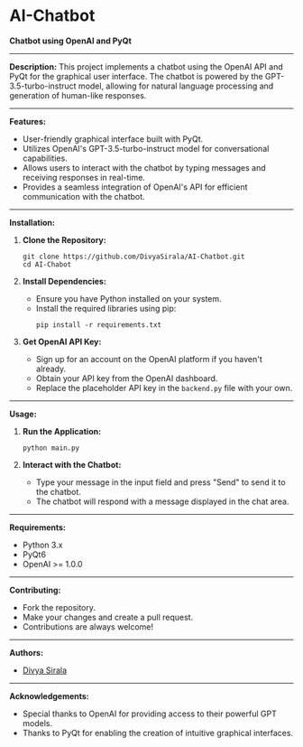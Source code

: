 # AI-Chatbot
**Chatbot using OpenAI and PyQt**

---

**Description:**
This project implements a chatbot using the OpenAI API and PyQt for the graphical user interface. The chatbot is powered by the GPT-3.5-turbo-instruct model, allowing for natural language processing and generation of human-like responses.

---

**Features:**
- User-friendly graphical interface built with PyQt.
- Utilizes OpenAI's GPT-3.5-turbo-instruct model for conversational capabilities.
- Allows users to interact with the chatbot by typing messages and receiving responses in real-time.
- Provides a seamless integration of OpenAI's API for efficient communication with the chatbot.

---

**Installation:**

1. **Clone the Repository:**
    ```
    git clone https://github.com/DivyaSirala/AI-Chatbot.git
    cd AI-Chabot
    ```

2. **Install Dependencies:**
    - Ensure you have Python installed on your system.
    - Install the required libraries using pip:
        ```
        pip install -r requirements.txt
        ```

3. **Get OpenAI API Key:**
    - Sign up for an account on the OpenAI platform if you haven't already.
    - Obtain your API key from the OpenAI dashboard.
    - Replace the placeholder API key in the `backend.py` file with your own.

---

**Usage:**

1. **Run the Application:**
    ```
    python main.py
    ```

2. **Interact with the Chatbot:**
    - Type your message in the input field and press "Send" to send it to the chatbot.
    - The chatbot will respond with a message displayed in the chat area.

---

**Requirements:**
- Python 3.x
- PyQt6
- OpenAI >= 1.0.0

---

**Contributing:**
- Fork the repository.
- Make your changes and create a pull request.
- Contributions are always welcome!

---

**Authors:**
- [Divya Sirala](https://github.com/DivyaSirala)

---

**Acknowledgements:**
- Special thanks to OpenAI for providing access to their powerful GPT models.
- Thanks to PyQt for enabling the creation of intuitive graphical interfaces.

